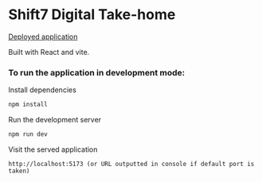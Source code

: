 # Shift7 Digital Take-home

[Deployed application](https://fluffy-truffle-b7d1eb.netlify.app/)

Built with React and vite.

### To run the application in development mode:
Install dependencies
```sh
npm install
```

Run the development server
```sh
npm run dev
```

Visit the served application
```
http://localhost:5173 (or URL outputted in console if default port is taken)
```
